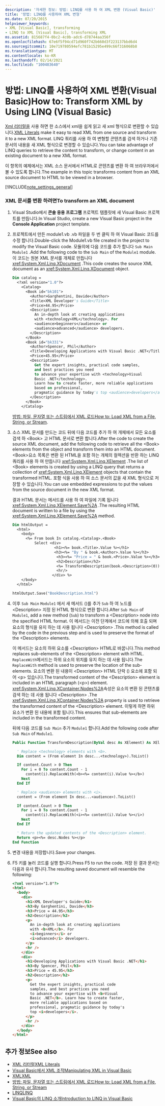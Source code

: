 ```yaml
---
description: '자세한 정보: 방법: LINQ를 사용 하 여 XML 변환 (Visual Basic)'
title: '방법: LINQ를 사용하여 XML 변형'
ms.date: 07/20/2015
helpviewer_keywords:
- XML [Visual Basic], transforming
- LINQ to XML [Visual Basic], transforming XML
ms.assetid: 815687f4-0bc2-4c0b-adc6-d78744aa356f
ms.openlocfilehash: 67e6f5f94cd71d960f742b660d3f223137bbd6d4
ms.sourcegitcommit: 10e719780594efc781b15295e499c66f316068b8
ms.translationtype: MT
ms.contentlocale: ko-KR
ms.lasthandoff: 02/14/2021
ms.locfileid: "100483640"
---
```

# <a name="how-to-transform-xml-by-using-linq-visual-basic"></a><span data-ttu-id="69d19-103">방법: LINQ를 사용하여 XML 변환(Visual Basic)</span><span class="sxs-lookup"><span data-stu-id="69d19-103">How to: Transform XML by Using LINQ (Visual Basic)</span></span>

<span data-ttu-id="69d19-104">[Xml 리터럴을](../../../language-reference/xml-literals/index.md) 사용 하면 한 소스에서 xml을 쉽게 읽고 새 xml 형식으로 변환할 수 있습니다.</span><span class="sxs-lookup"><span data-stu-id="69d19-104">[XML Literals](../../../language-reference/xml-literals/index.md) make it easy to read XML from one source and transform it to a new XML format.</span></span> <span data-ttu-id="69d19-105">LINQ 쿼리를 사용 하 여 변형할 콘텐츠를 검색 하거나 기존 문서의 내용을 새 XML 형식으로 변경할 수 있습니다.</span><span class="sxs-lookup"><span data-stu-id="69d19-105">You can take advantage of LINQ queries to retrieve the content to transform, or change content in an existing document to a new XML format.</span></span>

<span data-ttu-id="69d19-106">이 항목의 예제에서는 XML 소스 문서에서 HTML로 콘텐츠를 변환 하 여 브라우저에서 볼 수 있도록 합니다.</span><span class="sxs-lookup"><span data-stu-id="69d19-106">The example in this topic transforms content from an XML source document to HTML to be viewed in a browser.</span></span>

[!INCLUDE[note_settings_general](~/includes/note-settings-general-md.md)]

### <a name="to-transform-an-xml-document"></a><span data-ttu-id="69d19-107">XML 문서를 변환 하려면</span><span class="sxs-lookup"><span data-stu-id="69d19-107">To transform an XML document</span></span>

1. <span data-ttu-id="69d19-108">Visual Studio에서 **콘솔 응용 프로그램** 프로젝트 템플릿에 새 Visual Basic 프로젝트를 만듭니다.</span><span class="sxs-lookup"><span data-stu-id="69d19-108">In Visual Studio, create a new Visual Basic project in the **Console Application** project template.</span></span>

2. <span data-ttu-id="69d19-109">프로젝트에서 만든 module1.vb .vb 파일을 두 번 클릭 하 여 Visual Basic 코드를 수정 합니다.</span><span class="sxs-lookup"><span data-stu-id="69d19-109">Double-click the Module1.vb file created in the project to modify the Visual Basic code.</span></span> <span data-ttu-id="69d19-110">모듈의에 다음 코드를 추가 합니다 `Sub Main` `Module1` .</span><span class="sxs-lookup"><span data-stu-id="69d19-110">Add the following code to the `Sub Main` of the `Module1` module.</span></span> <span data-ttu-id="69d19-111">이 코드는 원본 XML 문서를 개체로 만듭니다 <xref:System.Xml.Linq.XDocument> .</span><span class="sxs-lookup"><span data-stu-id="69d19-111">This code creates the source XML document as an <xref:System.Xml.Linq.XDocument> object.</span></span>

    ```vb
    Dim catalog =
      <?xml version="1.0"?>
        <Catalog>
          <Book id="bk101">
            <Author>Garghentini, Davide</Author>
            <Title>XML Developer's Guide</Title>
            <Price>44.95</Price>
            <Description>
              An in-depth look at creating applications
              with <technology>XML</technology>. For
              <audience>beginners</audience> or
              <audience>advanced</audience> developers.
            </Description>
          </Book>
          <Book id="bk331">
            <Author>Spencer, Phil</Author>
            <Title>Developing Applications with Visual Basic .NET</Title>
            <Price>45.95</Price>
            <Description>
              Get the expert insights, practical code samples,
              and best practices you need
              to advance your expertise with <technology>Visual
              Basic .NET</technology>.
              Learn how to create faster, more reliable applications
              based on professional,
              pragmatic guidance by today's top <audience>developers</audience>.
            </Description>
          </Book>
        </Catalog>
    ```

     <span data-ttu-id="69d19-112">[방법: 파일, 문자열 또는 스트림에서 XML 로드](how-to-load-xml-from-a-file-string-or-stream.md)</span><span class="sxs-lookup"><span data-stu-id="69d19-112">[How to: Load XML from a File, String, or Stream](how-to-load-xml-from-a-file-string-or-stream.md).</span></span>

3. <span data-ttu-id="69d19-113">소스 XML 문서를 만드는 코드 뒤에 다음 코드를 추가 하 여 개체에서 모든 요소를 검색 하 \<Book> 고 HTML 문서로 변환 합니다.</span><span class="sxs-lookup"><span data-stu-id="69d19-113">After the code to create the source XML document, add the following code to retrieve all the \<Book> elements from the object and transform them into an HTML document.</span></span> <span data-ttu-id="69d19-114">\<Book>요소 목록은 변환 된 HTML을 포함 하는 개체의 컬렉션을 반환 하는 LINQ 쿼리를 사용 하 여 만듭니다 <xref:System.Xml.Linq.XElement> .</span><span class="sxs-lookup"><span data-stu-id="69d19-114">The list of \<Book> elements is created by using a LINQ query that returns a collection of <xref:System.Xml.Linq.XElement> objects that contain the transformed HTML.</span></span> <span data-ttu-id="69d19-115">포함 식을 사용 하 여 소스 문서의 값을 새 XML 형식으로 저장할 수 있습니다.</span><span class="sxs-lookup"><span data-stu-id="69d19-115">You can use embedded expressions to put the values from the source document in the new XML format.</span></span>

     <span data-ttu-id="69d19-116">결과 HTML 문서는 메서드를 사용 하 여 파일에 기록 됩니다 <xref:System.Xml.Linq.XElement.Save%2A> .</span><span class="sxs-lookup"><span data-stu-id="69d19-116">The resulting HTML document is written to a file by using the <xref:System.Xml.Linq.XElement.Save%2A> method.</span></span>

    ```vb
    Dim htmlOutput =
      <html>
        <body>
          <%= From book In catalog.<Catalog>.<Book>
              Select <div>
                       <h1><%= book.<Title>.Value %></h1>
                       <h3><%= "By " & book.<Author>.Value %></h3>
                        <h3><%= "Price = " & book.<Price>.Value %></h3>
                        <h2>Description</h2>
                        <%= TransformDescription(book.<Description>(0)) %>
                        <hr/>
                      </div> %>
        </body>
      </html>

    htmlOutput.Save("BookDescription.html")
    ```

4. <span data-ttu-id="69d19-117">이후 `Sub Main` `Module1` 에서 새 메서드 ()를 추가 `Sub` 하 여 노드를 \<Description> 지정 된 HTML 형식으로 변환 합니다.</span><span class="sxs-lookup"><span data-stu-id="69d19-117">After `Sub Main` of `Module1`, add a new method (`Sub`) to transform a \<Description> node into the specified HTML format.</span></span> <span data-ttu-id="69d19-118">이 메서드는 이전 단계에서 코드에 의해 호출 되며 요소의 형식을 유지 하는 데 사용 됩니다 \<Description> .</span><span class="sxs-lookup"><span data-stu-id="69d19-118">This method is called by the code in the previous step and is used to preserve the format of the \<Description> elements.</span></span>

     <span data-ttu-id="69d19-119">이 메서드는 요소의 하위 요소를 \<Description> HTML로 바꿉니다.</span><span class="sxs-lookup"><span data-stu-id="69d19-119">This method replaces sub-elements of the \<Description> element with HTML.</span></span> <span data-ttu-id="69d19-120">`ReplaceWith`메서드는 하위 요소의 위치를 유지 하는 데 사용 됩니다.</span><span class="sxs-lookup"><span data-stu-id="69d19-120">The `ReplaceWith` method is used to preserve the location of the sub-elements.</span></span> <span data-ttu-id="69d19-121">요소의 변환 된 내용이 \<Description> HTML 단락 () 요소에 포함 되어 \<p> 있습니다.</span><span class="sxs-lookup"><span data-stu-id="69d19-121">The transformed content of the \<Description> element is included in an HTML paragraph (\<p>) element.</span></span> <span data-ttu-id="69d19-122"><xref:System.Xml.Linq.XContainer.Nodes%2A>속성은 요소의 변환 된 콘텐츠를 검색 하는 데 사용 됩니다 \<Description> .</span><span class="sxs-lookup"><span data-stu-id="69d19-122">The <xref:System.Xml.Linq.XContainer.Nodes%2A> property is used to retrieve the transformed content of the \<Description> element.</span></span> <span data-ttu-id="69d19-123">이렇게 하면 하위 요소가 변환 된 내용에 포함 됩니다.</span><span class="sxs-lookup"><span data-stu-id="69d19-123">This ensures that sub-elements are included in the transformed content.</span></span>

     <span data-ttu-id="69d19-124">뒤에 다음 코드를 `Sub Main` 추가 `Module1` 합니다.</span><span class="sxs-lookup"><span data-stu-id="69d19-124">Add the following code after `Sub Main` of `Module1`.</span></span>

    ```vb
    Public Function TransformDescription(ByVal desc As XElement) As XElement

      ' Replace <technology> elements with <b>.
      Dim content = (From element In desc...<technology>).ToList()

      If content.Count > 0 Then
        For i = 0 To content.Count - 1
          content(i).ReplaceWith(<b><%= content(i).Value %></b>)
        Next
      End If

      ' Replace <audience> elements with <i>.
      content = (From element In desc...<audience>).ToList()

      If content.Count > 0 Then
        For i = 0 To content.Count - 1
          content(i).ReplaceWith(<i><%= content(i).Value %></i>)
        Next
      End If

      ' Return the updated contents of the <Description> element.
      Return <p><%= desc.Nodes %></p>
    End Function
    ```

5. <span data-ttu-id="69d19-125">변경 내용을 저장합니다.</span><span class="sxs-lookup"><span data-stu-id="69d19-125">Save your changes.</span></span>

6. <span data-ttu-id="69d19-126">F5 키를 눌러 코드를 실행 합니다.</span><span class="sxs-lookup"><span data-stu-id="69d19-126">Press F5 to run the code.</span></span> <span data-ttu-id="69d19-127">저장 된 결과 문서는 다음과 유사 합니다.</span><span class="sxs-lookup"><span data-stu-id="69d19-127">The resulting saved document will resemble the following:</span></span>

    ```html
    <?xml version="1.0"?>
    <html>
      <body>
        <div>
          <h1>XML Developer's Guide</h1>
          <h3>By Garghentini, Davide</h3>
          <h3>Price = 44.95</h3>
          <h2>Description</h2>
          <p>
            An in-depth look at creating applications
            with <b>XML</b>. For
            <i>beginners</i> or
            <i>advanced</i> developers.
          </p>
          <hr />
        </div>
        <div>
          <h1>Developing Applications with Visual Basic .NET</h1>
          <h3>By Spencer, Phil</h3>
          <h3>Price = 45.95</h3>
          <h2>Description</h2>
          <p>
            Get the expert insights, practical code
            samples, and best practices you need
            to advance your expertise with <b>Visual
            Basic .NET</b>. Learn how to create faster,
            more reliable applications based on
            professional, pragmatic guidance by today's
            top <i>developers</i>.
          </p>
          <hr />
        </div>
      </body>
    </html>
    ```

## <a name="see-also"></a><span data-ttu-id="69d19-128">추가 정보</span><span class="sxs-lookup"><span data-stu-id="69d19-128">See also</span></span>

- [<span data-ttu-id="69d19-129">XML 리터럴</span><span class="sxs-lookup"><span data-stu-id="69d19-129">XML Literals</span></span>](../../../language-reference/xml-literals/index.md)
- [<span data-ttu-id="69d19-130">Visual Basic에서 XML 조작</span><span class="sxs-lookup"><span data-stu-id="69d19-130">Manipulating XML in Visual Basic</span></span>](manipulating-xml.md)
- [<span data-ttu-id="69d19-131">XML</span><span class="sxs-lookup"><span data-stu-id="69d19-131">XML</span></span>](index.md)
- [<span data-ttu-id="69d19-132">방법: 파일, 문자열 또는 스트림에서 XML 로드</span><span class="sxs-lookup"><span data-stu-id="69d19-132">How to: Load XML from a File, String, or Stream</span></span>](how-to-load-xml-from-a-file-string-or-stream.md)
- [<span data-ttu-id="69d19-133">LINQ</span><span class="sxs-lookup"><span data-stu-id="69d19-133">LINQ</span></span>](../linq/index.md)
- [<span data-ttu-id="69d19-134">Visual Basic의 LINQ 소개</span><span class="sxs-lookup"><span data-stu-id="69d19-134">Introduction to LINQ in Visual Basic</span></span>](../linq/introduction-to-linq.md)
